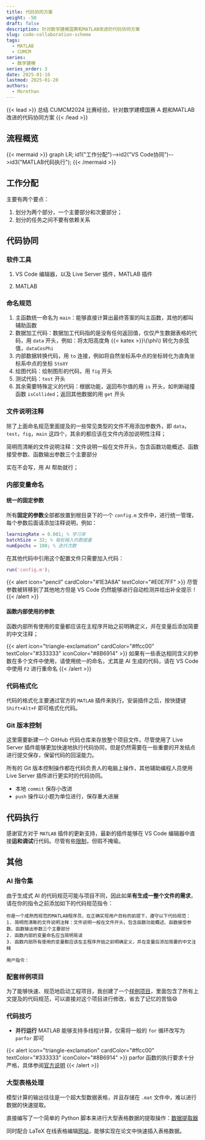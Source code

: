 ```yaml
---
title: 代码协同方案
weight: -50
draft: false
description: 针对数学建模国赛和MATLAB改进的代码协同方案
slug: code-collaboration-scheme
tags:
  - MATLAB
  - CUMCM
series:
  - 数学建模
series_order: 3
date: 2025-01-16
lastmod: 2025-01-20
authors:
  - Morethan
---
```

{{< lead >}}
总结 CUMCM2024 比赛经验，针对数学建模国赛 A 题和MATLAB改进的代码协同方案
{{< /lead >}}

## 流程概览

{{< mermaid >}}
graph LR;
id1("工作分配")-->id2("VS Code协同")-->id3("MATLAB代码执行");
{{< /mermaid >}}

## 工作分配

主要有两个要点：

1. 划分为两个部分，一个主要部分和次要部分；
2. 划分的任务之间不要有依赖关系

## 代码协同

### 软件工具

1. VS Code 编辑器，以及 Live Server 插件，MATLAB 插件

2. MATLAB

### 命名规范

1. 主函数统一命名为 `main`：能够直接计算出最终答案的叫主函数，其他的都叫辅助函数
3. 数据加工代码：数据加工代码指的是没有任何返回值，仅仅产生数据表格的代码，用 `data` 开头，例如：将太阳高度角 {{< katex >}}\\(\\phi\\) 转化为余弦值，`dataCosPhi`
4. 内部数据转换代码，用 `to` 连接，例如将自然坐标系中点的坐标转化为直角坐标系中点的坐标 `StoXY`
5. 绘图代码：绘制图形的代码，用 `fig` 开头
6. 测试代码：`test` 开头
7. 其余需要特殊定义的代码：根据功能，返回布尔值的用 `is` 开头，如判断碰撞函数 `isCollided`；返回其他数据的用 `get` 开头

### 文件说明注释

除了上面命名规范里面提及的一些常见类型的文件不用添加参数外，即 `data`，`test`，`fig`，`main` 这四个，其余的都应该在文件内添加说明性注释；

简明而清晰的文件说明注释：文件说明一般在文件开头，包含函数功能概述、函数接受参数、函数输出参数三个主要部分

实在不会写，用 AI 帮助就行；

### 内部变量命名

#### 统一的固定参数

所有**固定的参数**全部都放置到根目录下的一个 `config.m` 文件中，进行统一管理，每个参数后面请添加注释说明，例如：

```MATLAB
learningRate = 0.001; % 学习率
batchSize = 32; % 每批输入的数据量
numEpochs = 100; % 迭代次数
```

在其他代码中引用这个配置文件只需要加入代码：

```MATLAB
run('config.m');
```


{{< alert icon="pencil" cardColor="#1E3A8A" textColor="#E0E7FF" >}}
尽管参数被转移到了其他地方但是 VS Code 仍然能够进行自动检测并给出补全提示！
{{< /alert >}}

#### 函数内部使用的参数

函数内部所有使用的变量都应该在主程序开始之前明确定义，并在变量后添加简要的中文注释；

{{< alert icon="triangle-exclamation" cardColor="#ffcc00" textColor="#333333" iconColor="#8B6914" >}}
如果有一些表达相同含义的参数在多个文件中使用，请使用统一的命名，尤其是 AI 生成的代码，请在 VS Code 中使用 `F2` 进行重命名
{{< /alert >}}
### 代码格式化

代码的格式化主要通过官方的 `MATLAB` 插件来执行。安装插件之后，按快捷键 `Shift+Alt+F` 即可格式化代码。

### Git 版本控制

这里需要新建一个 GitHub 代码仓库来存放整个项目文件。尽管使用了 Live Server 插件能够更加快速地执行代码协同，但是仍然需要在一些重要的开发结点进行提交保存，保留代码的回滚能力。

所有的 Git 版本控制操作都在代码负责人的电脑上操作，其他辅助编程人员使用 Live Server 插件进行更实时的代码协同。

- 本地 `commit` 保存小改进
- `push` 操作以小题为单位进行，保存重大进展

## 代码执行

感谢官方对于 `MATLAB` 插件的更新支持，最新的插件能够在 VS Code 编辑器中直接**运和调试**行代码。尽管有些[限制](https://github.com/mathworks/MATLAB-extension-for-vscode?tab=readme-ov-file#limitations)，但瑕不掩瑜。

## 其他

### AI 指令集

由于生成式 AI 的代码规范可能与项目不同，因此如果**有生成一整个文件的需求**，请在你的指令之前添加如下的代码规范指令：

```text
你是一个成熟而规范的MATLAB程序员，在正确实现用户目标的前提下，遵守以下代码规范：
1. 简明而清晰的文件说明注释：文件说明一般在文件开头，包含函数功能概述、函数接受参数、函数输出参数三个主要部分
2. 函数内部的变量命名应当简明易读
3. 函数内部所有使用的变量都应该在主程序开始之前明确定义，并在变量后添加简要的中文注释

用户指令：
```

### 配套样例项目

为了能够快速、规范地启动工程项目，我创建了一个[样例项目](https://github.com/morethan987/morethan987/tree/main/MathModelExampleProject)，里面包含了所有上文提及的代码规范，可以直接对这个项目进行修改，省去了记忆的苦恼😄

### 代码技巧

- **并行运行**
MATLAB 能够支持多线程计算，仅需将一般的 `for` 循环改写为 `parfor` 即可

{{< alert icon="triangle-exclamation" cardColor="#ffcc00" textColor="#333333" iconColor="#8B6914" >}}
parfor 函数的执行要求十分严格，具体参阅[官方说明](https://ww2.mathworks.cn/help/parallel-computing/parfor.html)
{{< /alert >}}
### 大型表格处理

模型计算的输出往往是一个超大型数据表格，并且存储在 `.mat` 文件中，难以进行数据的快速提取。

直接编写了一个简单的 Python 脚本来进行大型表格数据的提取操作：[数据提取器](https://github.com/morethan987/morethan987/tree/main/%E6%95%B0%E6%8D%AE%E6%8F%90%E5%8F%96%E5%99%A8)

同时配合 LaTeX 在线表格编辑[网站](https://tableconvert.com/zh-cn/latex-generator)，能够实现在论文中快速插入表格数据。
